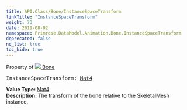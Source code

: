 ```yaml
---
title: API:Class/Bone/InstanceSpaceTransform
linkTitle: "InstanceSpaceTransform"
weight: 73
date: 2019-08-02
namespace: Primrose.DataModel.Animation.Bone.InstanceSpaceTransform
deprecated: false
no_list: true
toc_hide: true
---
```

Property of <a href="/docs/api-reference/Class/Bone"><img src="/icons/silk/bone.png"/>&nbsp;Bone</a>
<pre class="method-declaration">
InstanceSpaceTransform: <a class="type" href="/docs/api-reference/DataType/Mat4">Mat4</a></pre>
<b>Value Type: </b>
<a class="type" href="/docs/api-reference/DataType/Mat4">Mat4</a>
<br/>
<b>Description: </b>
The transform of the bone relative to the SkeletalMesh instance.

